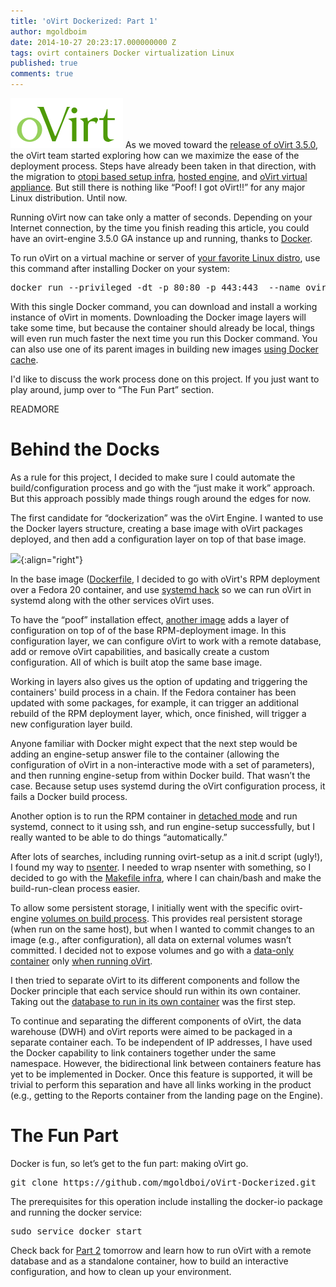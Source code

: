 ```yaml
---
title: 'oVirt Dockerized: Part 1'
author: mgoldboim
date: 2014-10-27 20:23:17.000000000 Z
tags: ovirt containers Docker virtualization Linux
published: true
comments: true
---
```


![oVirt logo](/images/blog/oVirt-logo.png) As we moved toward the [release of oVirt 3.5.0](http://www.ovirt.org/OVirt_3.5_Release_Notes), the oVirt team started exploring how can we maximize the ease of the deployment process. Steps have already been taken in that direction, with the migration to [otopi based setup infra](http://www.ovirt.org/Features/Otopi_Infra_Migration), [hosted engine](http://www.ovirt.org/Features/Self_Hosted_Engine), and [oVirt virtual appliance](http://www.ovirt.org/Feature/oVirtAppliance). But still there is nothing like “Poof! I got oVirt!!” for any major Linux distribution. Until now. 

Running oVirt now can take only a matter of seconds. Depending on your Internet connection, by the time you finish reading this article, you could have an ovirt-engine 3.5.0 GA instance up and running, thanks to [Docker](https://www.docker.com/whatisdocker/).

To run oVirt on a virtual machine or server of [your favorite Linux distro](https://docs.docker.com/installation/), use this command after installing Docker on your system:

<pre>docker run --privileged -dt -p 80:80 -p 443:443  --name ovirt goldboi/ovirt-sa-configured-3.5.0</pre>

With this single Docker command, you can download and install a working instance of oVirt in moments. Downloading the Docker image layers will take some time, but because the container should already be local, things will even run much faster the next time you run this Docker command. You can also use one of its parent images in building new images [using Docker cache](https://crosbymichael.com/dockerfile-best-practices.html).

I'd like to discuss the work process done on this project. If you just want to play around, jump over to “The Fun Part” section.

READMORE

# Behind the Docks

As a rule for this project, I decided to make sure I could automate the build/configuration process and go with the “just make it work” approach. But this approach possibly made things rough around the edges for now.

The first candidate for “dockerization” was the oVirt Engine. I wanted to use the Docker layers structure, creating a base image with oVirt packages deployed, and then add a configuration layer on top of that base image.

![](/images/blog/ovirt-configuration.png){:align="right"}

In the base image ([Dockerfile](https://github.com/mgoldboi/oVirt-Dockerized/blob/master/Build/DockerFiles/ovirt-rpm/Dockerfile), I decided to go with oVirt's RPM deployment over a Fedora 20 container, and use [systemd hack](http://developerblog.redhat.com/2014/05/05/running-systemd-within-docker-container/) so we can run oVirt in systemd along with the other services oVirt uses.

To have the “poof” installation effect, [another image](https://github.com/mgoldboi/oVirt-Dockerized/blob/master/Build/DockerFiles/ovirt-SA/Dockerfile) adds a layer of configuration on top of of the base RPM-deployment image. In this configuration layer, we can configure oVirt to work with a remote database, add or remove oVirt capabilities, and basically create a custom configuration. All of which is built atop the same base image.

Working in layers also gives us the option of updating and triggering the containers' build process in a chain. If the Fedora container has been updated with some packages, for example, it can trigger an additional rebuild of the RPM deployment layer, which, once finished, will trigger a new configuration layer build.

Anyone familiar with Docker might expect that the next step would be adding an engine-setup answer file to the container (allowing the configuration of oVirt in a non-interactive mode with a set of parameters), and then running engine-setup from within Docker build. That wasn’t the case. Because setup uses systemd during the oVirt configuration process, it fails a Docker build process. 

Another option is to run the RPM container in [detached mode](https://docs.docker.com/reference/run/#detached-d) and run systemd, connect to it using ssh, and run engine-setup successfully, but I really wanted to be able to do things “automatically.” 

After lots of searches, including running ovirt-setup as a init.d script (ugly!), I found my way to [nsenter](https://docs.docker.com/reference/run/#detached-d). I needed to wrap nsenter with something, so I decided to go with the [Makefile infra](https://docs.docker.com/reference/run/#detached-d), where I can chain/bash and make the build-run-clean process easier.

To allow some persistent storage, I initially went with the specific ovirt-engine [volumes on build process](https://docs.docker.com/reference/run/#detached-d). This provides real persistent storage (when run on the same host), but when I wanted to commit changes to an image (e.g., after configuration), all data on external volumes wasn’t committed. I decided not to expose volumes and go with a [data-only container](https://docs.docker.com/reference/run/#detached-d) only [when running oVirt](https://registry.hub.docker.com/u/mgoldboi/ovirt-sa-configured-3.5.0/).

I then tried to separate oVirt to its different components and follow the Docker principle that each service should run within its own container. Taking out the [database to run in its own container](https://registry.hub.docker.com/u/mgoldboi/ovirt-sa-configured-3.5.0/) was the first step.

To continue and separating the different components of oVirt, the data warehouse (DWH) and oVirt reports were aimed to be packaged in a separate container each. To be independent of IP addresses, I have used the Docker capability to link containers together under the same namespace. However, the bidirectional link between containers feature has yet to be implemented in Docker. Once this feature is supported, it will be trivial to perform this separation and have all links working in the product (e.g., getting to the Reports container from the landing page on the Engine).

# The Fun Part

Docker is fun, so let’s get to the fun part: making oVirt go.

<pre>git clone https://github.com/mgoldboi/oVirt-Dockerized.git</pre>

The prerequisites for this operation include installing the docker-io package and running the docker service: 

<pre>sudo service docker start</pre>

Check back for [Part 2](/blog/2014/10/ovirt-dockerized-part-2/) tomorrow and learn how to run oVirt with a remote database and as a standalone container, how to build an interactive configuration, and how to clean up your environment.